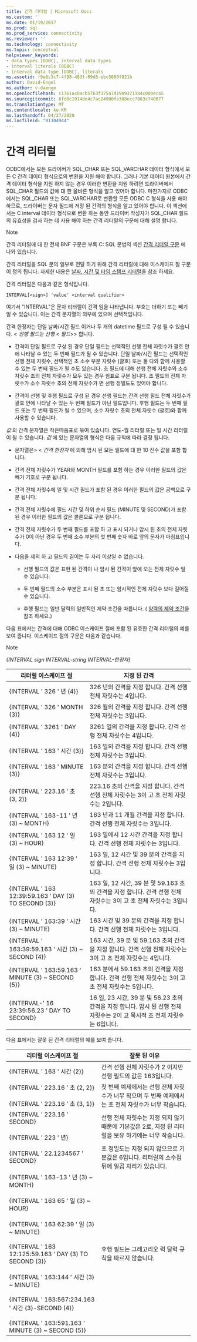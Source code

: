 ```yaml
---
title: 간격 리터럴 | Microsoft Docs
ms.custom: ''
ms.date: 01/19/2017
ms.prod: sql
ms.prod_service: connectivity
ms.reviewer: ''
ms.technology: connectivity
ms.topic: conceptual
helpviewer_keywords:
- data types [ODBC], interval data types
- interval literals [ODBC]
- interval data type [ODBC], literals
ms.assetid: f9e6c3c7-4f98-483f-89d8-ebc5680f021b
author: David-Engel
ms.author: v-daenge
ms.openlocfilehash: c1761ac0acb57b3f375a7d19e9371384c000eca5
ms.sourcegitcommit: 6fd8c1914de4c7ac24900fe388ecc7883c740077
ms.translationtype: MT
ms.contentlocale: ko-KR
ms.lasthandoff: 04/27/2020
ms.locfileid: "81304944"
---
```

# <a name="interval-literals"></a>간격 리터럴
ODBC에서는 모든 드라이버가 SQL_CHAR 또는 SQL_VARCHAR 데이터 형식에서 모든 C 간격 데이터 형식으로의 변환을 지원 해야 합니다. 그러나 기본 데이터 원본에서 간격 데이터 형식을 지원 하지 않는 경우 이러한 변환을 지원 하려면 드라이버에서 SQL_CHAR 필드의 값에 대 한 올바른 형식을 알고 있어야 합니다. 마찬가지로 ODBC에서는 SQL_CHAR 또는 SQL_VARCHAR로 변환할 모든 ODBC C 형식을 사용 해야 하므로, 드라이버는 문자 필드에 저장 된 간격의 형식을 알고 있어야 합니다. 이 섹션에서는 C interval 데이터 형식으로 변환 하는 동안 드라이버 작성자가 SQL_CHAR 필드의 유효성을 검사 하는 데 사용 해야 하는 간격 리터럴의 구문에 대해 설명 합니다.  
  
> [!NOTE]  
>  간격 리터럴에 대 한 전체 BNF 구문은 부록 C: SQL 문법의 섹션 [간격 리터럴 구문](../../../odbc/reference/appendixes/interval-literal-syntax.md) 에 나와 있습니다.  
  
 간격 리터럴을 SQL 문의 일부로 전달 하기 위해 간격 리터럴에 대해 이스케이프 절 구문이 정의 됩니다. 자세한 내용은 [날짜, 시간 및 타임 스탬프 리터럴](../../../odbc/reference/develop-app/date-time-and-timestamp-literals.md)을 참조 하세요.  
  
 간격 리터럴은 다음과 같은 형식입니다.  
  
```  
INTERVAL[<sign>] 'value' <interval qualifier>  
```  
  
 여기서 "INTERVAL"은 문자 리터럴이 간격 임을 나타냅니다. 부호는 더하기 또는 빼기 일 수 있습니다. 이는 간격 문자열의 외부에 있으며 선택적입니다.  
  
 간격 한정자는 단일 날짜/시간 필드 이거나 두 개의 datetime 필드로 구성 될 수 있습니다. \< *선행 필드는 선행* \< *필드*>> 합니다.  
  
-   간격이 단일 필드로 구성 된 경우 단일 필드는 선택적인 선행 전체 자릿수가 괄호 안에 나타날 수 있는 두 번째 필드가 될 수 있습니다. 단일 날짜/시간 필드는 선택적인 선행 전체 자릿수, 선택적인 초 소수 부분 자릿수 (괄호) 또는 둘 다와 함께 사용할 수 있는 두 번째 필드가 될 수도 있습니다. 초 필드에 대해 선행 전체 자릿수와 소수 자릿수 초의 전체 자릿수가 모두 있는 경우 쉼표로 구분 됩니다. 초 필드의 전체 자릿수가 소수 자릿수 초의 전체 자릿수가 면 선행 정밀도도 있어야 합니다.  
  
-   간격이 선행 및 후행 필드로 구성 된 경우 선행 필드는 간격 선행 필드 전체 자릿수가 괄호 안에 나타날 수 있는 두 번째 필드가 아닌 필드입니다. 후행 필드는 두 번째 필드 또는 두 번째 필드가 될 수 있으며, 소수 자릿수 초의 전체 자릿수 (괄호)와 함께 사용할 수 있습니다.  
  
 *값* 의 간격 문자열은 작은따옴표로 묶여 있습니다. 연도-월 리터럴 또는 일 시간 리터럴이 될 수 있습니다. *값* 에 있는 문자열의 형식은 다음 규칙에 따라 결정 됩니다.  
  
-   문자열은> \< *간격* *한정자* 에 의해 암시 된 모든 필드에 대 한 10 진수 값을 포함 합니다.  
  
-   간격 전체 자릿수가 YEAR와 MONTH 필드를 포함 하는 경우 이러한 필드의 값은 빼기 기호로 구분 됩니다.  
  
-   간격 전체 자릿수에 일 및 시간 필드가 포함 된 경우 이러한 필드의 값은 공백으로 구분 됩니다.  
  
-   간격 전체 자릿수에 필드 시간 및 하위 순서 필드 (MINUTE 및 SECOND)가 포함 된 경우 이러한 필드의 값은 콜론으로 구분 됩니다.  
  
-   간격 전체 자릿수가 두 번째 필드를 포함 하 고 표시 되거나 암시 된 초의 전체 자릿수가 0이 아닌 경우 두 번째 소수 부분의 첫 번째 숫자 바로 앞의 문자가 마침표입니다.  
  
-   다음을 제외 하 고 필드의 길이는 두 자리 이상일 수 없습니다.  
  
    -   선행 필드의 값은 표현 된 간격이 나 암시 된 간격이 앞에 오는 전체 자릿수 일 수 있습니다.  
  
    -   두 번째 필드의 소수 부분은 표시 된 초 또는 암시적인 전체 자릿수 보다 길어질 수 있습니다.  
  
    -   후행 필드는 일반 달력의 일반적인 제약 조건을 따릅니다. ( [양력의 제약 조건](../../../odbc/reference/appendixes/constraints-of-the-gregorian-calendar.md)을 참조 하세요.)  
  
 다음 표에서는 간격에 대해 ODBC 이스케이프 절에 포함 된 유효한 간격 리터럴의 예를 보여 줍니다. 이스케이프 절의 구문은 다음과 같습니다.  
  
> [!NOTE]  
>  *{INTERVAL sign INTERVAL-string INTERVAL-한정자}*  
  
|리터럴 이스케이프 절|지정 된 간격|  
|---------------------------|------------------------|  
|{INTERVAL ' 326 ' 년 (4)}|326 년의 간격을 지정 합니다. 간격 선행 전체 자릿수는 4입니다.|  
|{INTERVAL ' 326 ' MONTH (3)}|326 월의 간격을 지정 합니다. 간격 선행 전체 자릿수는 3입니다.|  
|{INTERVAL ' 3261 ' DAY (4)}|3261 일의 간격을 지정 합니다. 간격 선행 전체 자릿수는 4입니다.|  
|{INTERVAL ' 163 ' 시간 (3)}|163 일의 간격을 지정 합니다. 간격 선행 전체 자릿수는 3입니다.|  
|{INTERVAL ' 163 ' MINUTE (3)}|163 분의 간격을 지정 합니다. 간격 선행 전체 자릿수는 3입니다.|  
|{INTERVAL ' 223.16 ' 초 (3, 2)}|223.16 초의 간격을 지정 합니다. 간격 선행 전체 자릿수는 3이 고 초 전체 자릿수는 2입니다.|  
|{INTERVAL ' 163-11 ' 년 (3) ~ MONTH}|163 년과 11 개월 간격을 지정 합니다. 간격 선행 전체 자릿수는 3입니다.|  
|{INTERVAL ' 163 12 ' 일 (3) ~ HOUR}|163 일에서 12 시간 간격을 지정 합니다. 간격 선행 전체 자릿수는 3입니다.|  
|{INTERVAL ' 163 12:39 ' 일 (3) ~ MINUTE}|163 일, 12 시간 및 39 분의 간격을 지정 합니다. 간격 선행 전체 자릿수는 3입니다.|  
|{INTERVAL ' 163 12:39:59.163 ' DAY (3) TO SECOND (3)}|163 일, 12 시간, 39 분 및 59.163 초의 간격을 지정 합니다. 간격 선행 전체 자릿수는 3이 고 초 전체 자릿수는 3입니다.|  
|{INTERVAL ' 163:39 ' 시간 (3) ~ MINUTE}|163 시간 및 39 분의 간격을 지정 합니다. 간격 선행 전체 자릿수는 3입니다.|  
|{INTERVAL ' 163:39:59.163 ' 시간 (3) ~ SECOND (4)}|163 시간, 39 분 및 59.163 초의 간격을 지정 합니다. 간격 선행 전체 자릿수는 3이 고 초 전체 자릿수는 4입니다.|  
|{INTERVAL ' 163:59.163 ' MINUTE (3) ~ SECOND (5)}|163 분에서 59.163 초의 간격을 지정 합니다. 간격 선행 전체 자릿수는 3이 고 초 전체 자릿수는 5입니다.|  
|{INTERVAL-' 16 23:39:56.23 ' DAY TO SECOND}|16 일, 23 시간, 39 분 및 56.23 초의 간격을 지정 합니다. 암시 된 선행 전체 자릿수는 2이 고 묵시적 초 전체 자릿수는 6입니다.|  
  
 다음 표에서는 잘못 된 간격 리터럴의 예를 보여 줍니다.  
  
|리터럴 이스케이프 절|잘못 된 이유|  
|---------------------------|------------------------|  
|{INTERVAL ' 163 ' 시간 (2)}|간격 선행 전체 자릿수가 2 이지만 선행 필드의 값은 163입니다.|  
|{INTERVAL ' 223.16 ' 초 (2, 2)}<br /><br /> {INTERVAL ' 223.16 ' 초 (3, 1)}|첫 번째 예제에서는 선행 전체 자릿수가 너무 작으며 두 번째 예제에서는 초 전체 자릿수가 너무 작습니다.|  
|{INTERVAL ' 223.16 ' SECOND}<br /><br /> {INTERVAL ' 223 ' 년}|선행 전체 자릿수는 지정 되지 않기 때문에 기본값은 2로, 지정 된 리터럴을 보유 하기에는 너무 작습니다.|  
|{INTERVAL ' 22.1234567 ' SECOND}|초 정밀도는 지정 되지 않으므로 기본값은 6입니다. 리터럴의 소수점 뒤에 일곱 자리가 있습니다.|  
|{INTERVAL ' 163-13 ' 년 (3) ~ MONTH}<br /><br /> {INTERVAL ' 163 65 ' 일 (3) ~ HOUR}<br /><br /> {INTERVAL ' 163 62:39 ' 일 (3) ~ MINUTE}<br /><br /> {INTERVAL ' 163 12:125:59.163 ' DAY (3) TO SECOND (3)}<br /><br /> {INTERVAL ' 163:144 ' 시간 (3) ~ MINUTE}<br /><br /> {INTERVAL ' 163:567:234.163 ' 시간 (3)-SECOND (4)}<br /><br /> {INTERVAL ' 163:591.163 ' MINUTE (3) ~ SECOND (5)}|후행 필드는 그레고리오 력 달력 규칙을 따르지 않습니다.|
